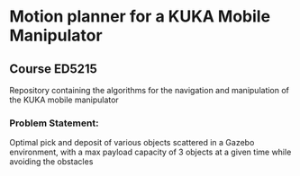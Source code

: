 # Motion planner for a KUKA Mobile Manipulator
## Course ED5215
Repository containing the algorithms for the navigation and manipulation of the KUKA mobile manipulator
### Problem Statement:
Optimal pick and deposit of various objects scattered in a Gazebo environment, with a max payload capacity of 3 objects at a given time while avoiding the obstacles
